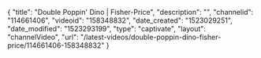 {
    "title": "Double Poppin' Dino | Fisher-Price",
    "description": "",
    "channelid": "114661406",
    "videoid": "158348832",
    "date_created": "1523029251",
    "date_modified": "1523293199",
    "type": "captivate",
    "layout": "channelVideo",
    "url": "\/latest-videos\/double-poppin-dino-fisher-price\/114661406-158348832"
}